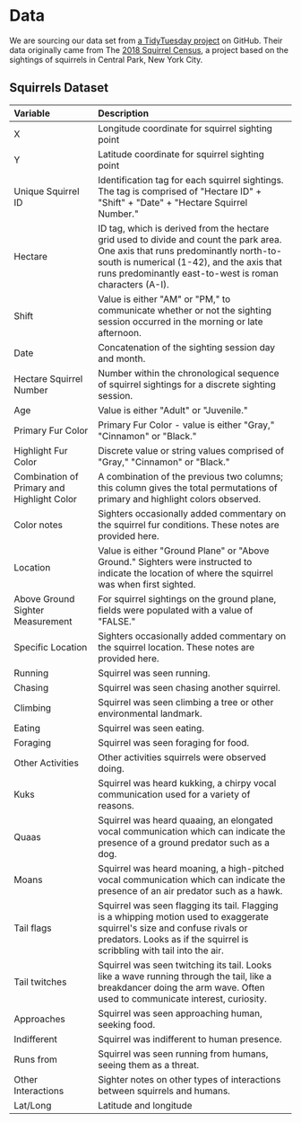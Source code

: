 # Data

We are sourcing our data set from [a TidyTuesday project](https://github.com/rfordatascience/tidytuesday/blob/master/data/2023/2023-05-23/readme.md) on GitHub. Their data originally came from The [2018 Squirrel Census](https://data.cityofnewyork.us/Environment/2018-Central-Park-Squirrel-Census-Squirrel-Data/vfnx-vebw), a project based on the sightings of squirrels in Central Park, New York City.

## Squirrels Dataset

| Variable                                   | Description                                                                                                                                                                                                                              |
|:-------------------------------------------|:-----------------------------------------------------------------------------------------------------------------------------------------------------------------------------------------------------------------------------------------|
| X                                          | Longitude coordinate for squirrel sighting point                                                                                                                                                                                         |
| Y                                          | Latitude coordinate for squirrel sighting point                                                                                                                                                                                          |
| Unique Squirrel ID                         | Identification tag for each squirrel sightings. The tag is comprised of "Hectare ID" + "Shift" + "Date" + "Hectare Squirrel Number."                                                                                                     |
| Hectare                                    | ID tag, which is derived from the hectare grid used to divide and count the park area. One axis that runs predominantly north-to-south is numerical (1-42), and the axis that runs predominantly east-to-west is roman characters (A-I). |
| Shift                                      | Value is either "AM" or "PM," to communicate whether or not the sighting session occurred in the morning or late afternoon.                                                                                                              |
| Date                                       | Concatenation of the sighting session day and month.                                                                                                                                                                                     |
| Hectare Squirrel Number                    | Number within the chronological sequence of squirrel sightings for a discrete sighting session.                                                                                                                                          |
| Age                                        | Value is either "Adult" or "Juvenile."                                                                                                                                                                                                   |
| Primary Fur Color                          | Primary Fur Color - value is either "Gray," "Cinnamon" or "Black."                                                                                                                                                                       |
| Highlight Fur Color                        | Discrete value or string values comprised of "Gray," "Cinnamon" or "Black."                                                                                                                                                              |
| Combination of Primary and Highlight Color | A combination of the previous two columns; this column gives the total permutations of primary and highlight colors observed.                                                                                                            |
| Color notes                                | Sighters occasionally added commentary on the squirrel fur conditions. These notes are provided here.                                                                                                                                    |
| Location                                   | Value is either "Ground Plane" or "Above Ground." Sighters were instructed to indicate the location of where the squirrel was when first sighted.                                                                                        |
| Above Ground Sighter Measurement           | For squirrel sightings on the ground plane, fields were populated with a value of "FALSE."                                                                                                                                               |
| Specific Location                          | Sighters occasionally added commentary on the squirrel location. These notes are provided here.                                                                                                                                          |
| Running                                    | Squirrel was seen running.                                                                                                                                                                                                               |
| Chasing                                    | Squirrel was seen chasing another squirrel.                                                                                                                                                                                              |
| Climbing                                   | Squirrel was seen climbing a tree or other environmental landmark.                                                                                                                                                                       |
| Eating                                     | Squirrel was seen eating.                                                                                                                                                                                                                |
| Foraging                                   | Squirrel was seen foraging for food.                                                                                                                                                                                                     |
| Other Activities                           | Other activities squirrels were observed doing.                                                                                                                                                                                          |
| Kuks                                       | Squirrel was heard kukking, a chirpy vocal communication used for a variety of reasons.                                                                                                                                                  |
| Quaas                                      | Squirrel was heard quaaing, an elongated vocal communication which can indicate the presence of a ground predator such as a dog.                                                                                                         |
| Moans                                      | Squirrel was heard moaning, a high-pitched vocal communication which can indicate the presence of an air predator such as a hawk.                                                                                                        |
| Tail flags                                 | Squirrel was seen flagging its tail. Flagging is a whipping motion used to exaggerate squirrel's size and confuse rivals or predators. Looks as if the squirrel is scribbling with tail into the air.                                    |
| Tail twitches                              | Squirrel was seen twitching its tail. Looks like a wave running through the tail, like a breakdancer doing the arm wave. Often used to communicate interest, curiosity.                                                                  |
| Approaches                                 | Squirrel was seen approaching human, seeking food.                                                                                                                                                                                       |
| Indifferent                                | Squirrel was indifferent to human presence.                                                                                                                                                                                              |
| Runs from                                  | Squirrel was seen running from humans, seeing them as a threat.                                                                                                                                                                          |
| Other Interactions                         | Sighter notes on other types of interactions between squirrels and humans.                                                                                                                                                               |
| Lat/Long                                   | Latitude and longitude                                                                                                                                                                                                                   |
